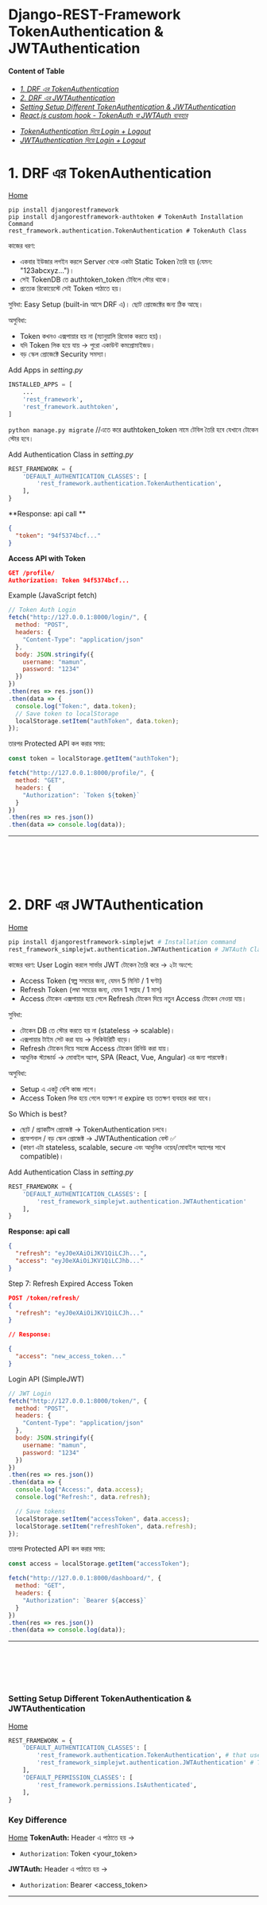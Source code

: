 # Django-REST-Framework TokenAuthentication & JWTAuthentication

#### Content of Table

<h6> 

- [1. DRF এর TokenAuthentication](#1-DRF-এর-TokenAuthentication)
- [2. DRF এর JWTAuthentication](#2-drf-এর-jwtauthentication)
- [Setting Setup Different TokenAuthentication  & JWTAuthentication](#Setting-Setup-Different-TokenAuthentication-&-JWTAuthentication)
- [React.js custom hook - TokenAuth বা JWTAuth ব্যবহার](#reactjs-custom-hook---tokenauth-বা-jwtauth-ব্যবহার)
>
- [TokenAuthentication দিয়ে Login + Logout](#tokenauthentication-দিয়ে-login--logout)
- [JWTAuthentication দিয়ে Login + Logout](#jwtauthentication-দিয়ে-login--logout)
  
</h6>

# 1. DRF এর TokenAuthentication
[Home](#content-of-table)
```
pip install djangorestframework
pip install djangorestframework-authtoken # TokenAuth Installation Command 
rest_framework.authentication.TokenAuthentication # TokenAuth Class
```

কাজের ধরণ:
- একবার ইউজার লগইন করলে Server থেকে একটা Static Token তৈরি হয় (যেমন: "123abcxyz...")।
- সেই TokenDB তে authtoken_token টেবিলে স্টোর থাকে।
- প্রত্যেক রিকোয়েস্টে সেই Token পাঠাতে হয়।

সুবিধা: Easy Setup (built-in আসে DRF এ)। ছোট প্রোজেক্টের জন্য ঠিক আছে।

অসুবিধা:
- Token কখনও এক্সপায়ার হয় না (ম্যানুয়ালি রিভোক করতে হয়)।
- যদি Token লিক হয়ে যায় → পুরো একাউন্ট কমপ্রোমাইজড।
- বড় স্কেল প্রোজেক্টে Security সমস্যা।

Add Apps in   *setting.py*
```py
INSTALLED_APPS = [
    ...
    'rest_framework',
    'rest_framework.authtoken',
]
```
`python manage.py migrate` //এতে করে authtoken_token নামে টেবিল তৈরি হবে যেখানে টোকেন স্টোর হবে।

Add Authentication Class in *setting.py*
```py
REST_FRAMEWORK = {
    'DEFAULT_AUTHENTICATION_CLASSES': [
        'rest_framework.authentication.TokenAuthentication',
    ],
}
```
**Response: api call **
```json
{
  "token": "94f5374bcf..."
}
```

**Access API with  Token**
```json
GET /profile/
Authorization: Token 94f5374bcf...
```

Example (JavaScript fetch)
```js
// Token Auth Login
fetch("http://127.0.0.1:8000/login/", {
  method: "POST",
  headers: {
    "Content-Type": "application/json"
  },
  body: JSON.stringify({
    username: "mamun",
    password: "1234"
  })
})
.then(res => res.json())
.then(data => {
  console.log("Token:", data.token);
  // Save token to localStorage
  localStorage.setItem("authToken", data.token);
});
```
তারপর Protected API কল করার সময়:
```js
const token = localStorage.getItem("authToken");

fetch("http://127.0.0.1:8000/profile/", {
  method: "GET",
  headers: {
    "Authorization": `Token ${token}`
  }
})
.then(res => res.json())
.then(data => console.log(data));

```



---
<br>
<br>
<br>
<br>

# 2. DRF এর JWTAuthentication
[Home](#content-of-table)

```sh
pip install djangorestframework-simplejwt # Installation command
rest_framework_simplejwt.authentication.JWTAuthentication # JWTAuth Class
```

কাজের ধরণ:
User Login করলে সার্ভার JWT টোকেন তৈরি করে → ২টা অংশে:
- Access Token (স্বল্প সময়ের জন্য, যেমন 5 মিনিট / 1 ঘণ্টা)
- Refresh Token (লম্বা সময়ের জন্য, যেমন 1 সপ্তাহ / 1 মাস)
- Access টোকেন এক্সপায়ার হয়ে গেলে Refresh টোকেন দিয়ে নতুন Access টোকেন নেওয়া যায়।

সুবিধা:
- টোকেন DB তে স্টোর করতে হয় না (stateless → scalable)।
- এক্সপায়ার টাইম সেট করা যায় → সিকিউরিটি বাড়ে।
- Refresh টোকেন দিয়ে সহজে Access টোকেন রিনিউ করা যায়।
- আধুনিক স্ট্যান্ডার্ড → মোবাইল অ্যাপ, SPA (React, Vue, Angular) এর জন্য পারফেক্ট।

অসুবিধা:
- Setup এ একটু বেশি কাজ লাগে।
- Access Token লিক হয়ে গেলে যতক্ষণ না expire হয় ততক্ষণ ব্যবহার করা যাবে।

So Which is best?
- ছোট / প্র্যাকটিস প্রোজেক্ট → TokenAuthentication চলবে।
- প্রফেশনাল / বড় স্কেল প্রোজেক্ট → JWTAuthentication বেস্ট ✅
- (কারণ এটা stateless, scalable, secure এবং আধুনিক ওয়েব/মোবাইল অ্যাপের সাথে compatible)।

Add Authentication Class in *setting.py*
```py
REST_FRAMEWORK = {
    'DEFAULT_AUTHENTICATION_CLASSES': [ 
        'rest_framework_simplejwt.authentication.JWTAuthentication'
    ],
}
```
**Response: api call**
```json
{
  "refresh": "eyJ0eXAiOiJKV1QiLCJh...",
  "access": "eyJ0eXAiOiJKV1QiLCJhb..."
}

```

Step 7: Refresh Expired Access Token

```json
POST /token/refresh/
{
  "refresh": "eyJ0eXAiOiJKV1QiLCJh..."
}

// Response:

{
  "access": "new_access_token..."
}
```
 
 
Login API (SimpleJWT) 
```js
// JWT Login
fetch("http://127.0.0.1:8000/token/", {
  method: "POST",
  headers: {
    "Content-Type": "application/json"
  },
  body: JSON.stringify({
    username: "mamun",
    password: "1234"
  })
})
.then(res => res.json())
.then(data => {
  console.log("Access:", data.access);
  console.log("Refresh:", data.refresh);

  // Save tokens
  localStorage.setItem("accessToken", data.access);
  localStorage.setItem("refreshToken", data.refresh);
});
```
তারপর Protected API কল করার সময়:
```js
const access = localStorage.getItem("accessToken");

fetch("http://127.0.0.1:8000/dashboard/", {
  method: "GET",
  headers: {
    "Authorization": `Bearer ${access}`
  }
})
.then(res => res.json())
.then(data => console.log(data));
```


---
<br>
<br>
<br>
<br>

### Setting Setup Different TokenAuthentication  & JWTAuthentication
[Home](#content-of-table)
```py
REST_FRAMEWORK = {
    'DEFAULT_AUTHENTICATION_CLASSES': [
        'rest_framework.authentication.TokenAuthentication', # that use for TokenAuth
        'rest_framework_simplejwt.authentication.JWTAuthentication' # That use for JWTAuth
    ],
    'DEFAULT_PERMISSION_CLASSES': [
        'rest_framework.permissions.IsAuthenticated',
    ],
}
```
### Key Difference
[Home](#content-of-table)
**TokenAuth:** Header এ পাঠাতে হয় →
- `Authorization`: Token <your_token>

**JWTAuth:** Header এ পাঠাতে হয় →
- `Authorization`: Bearer <access_token>


---

<br>
<br>
<br>
<br>

## React.js custom hook - TokenAuth বা JWTAuth ব্যবহার
[Home](#content-of-table)

#### React Custom Hook: useAuth
👉 useAuth.js
```
import { useState } from "react";

export function useAuth(authType = "jwt") {
  const [user, setUser] = useState(null);
  const [token, setToken] = useState(localStorage.getItem("authToken") || null);

  // Login function
  const login = async (username, password) => {
    const url = authType === "jwt"
      ? "http://127.0.0.1:8000/token/"
      : "http://127.0.0.1:8000/login/";

    const res = await fetch(url, {
      method: "POST",
      headers: { "Content-Type": "application/json" },
      body: JSON.stringify({ username, password })
    });

    const data = await res.json();

    if (authType === "jwt" && data.access) {
      localStorage.setItem("accessToken", data.access);
      localStorage.setItem("refreshToken", data.refresh);
      setToken(data.access);
    } else if (authType === "token" && data.token) {
      localStorage.setItem("authToken", data.token);
      setToken(data.token);
    }

    setUser(username);
    return data;
  };

  // Logout function
  const logout = () => {
    localStorage.clear();
    setUser(null);
    setToken(null);
  };

  // Fetch with auth header
  const authFetch = async (url, options = {}) => {
    const headers = options.headers || {};
    if (token) {
      headers["Authorization"] =
        authType === "jwt" ? `Bearer ${token}` : `Token ${token}`;
    }

    return fetch(url, { ...options, headers });
  };

  return { user, token, login, logout, authFetch };
}
```
#### ব্যবহার করার নিয়ম

App.js
```
import React, { useState } from "react";
import { useAuth } from "./useAuth";

function App() {
  const { login, logout, authFetch, user, token } = useAuth("jwt"); // অথবা "token"
  const [username, setUsername] = useState("");
  const [password, setPassword] = useState("");

  const handleLogin = async () => {
    const res = await login(username, password);
    console.log("Login Response:", res);
  };

  const handleProfile = async () => {
    const res = await authFetch("http://127.0.0.1:8000/profile/");
    const data = await res.json();
    console.log("Profile:", data);
  };

  return (
    <div className="p-5">
      <h2>Auth Demo</h2>
      {user ? (
        <>
          <p>Welcome {user}</p>
          <button onClick={handleProfile}>Get Profile</button>
          <button onClick={logout}>Logout</button>
        </>
      ) : (
        <>
          <input
            placeholder="Username"
            value={username}
            onChange={(e) => setUsername(e.target.value)}
          />
          <input
            type="password"
            placeholder="Password"
            value={password}
            onChange={(e) => setPassword(e.target.value)}
          />
          <button onClick={handleLogin}>Login</button>
        </>
      )}
    </div>
  );
}

export default App;
```

Usefull
- চাইলে "jwt" বা "token" সিলেক্ট করে দুই সিস্টেমেই ইউজ করতে পারবে।
- login() করলে টোকেন localStorage এ সেভ হবে।
- authFetch() দিয়ে API কল করলে অটো হেডার সেট হবে।
- logout() করলে লোকালস্টোরেজ ক্লিয়ার হবে।

---

<br>
<br>
<br>
<br>


# TokenAuthentication দিয়ে Login + Logout
[Home](#content-of-table)

> Step 2: Django REST Framework এ ready-made login API আছে।
👉 urls.py
```py
from django.urls import path
from rest_framework.authtoken.views import obtain_auth_token
from .views import LogoutView, ProfileView

urlpatterns = [
    path('login/', obtain_auth_token, name='login'),  # login (generate token)
    path('logout/', LogoutView.as_view(), name='logout'),
    path('profile/', ProfileView.as_view(), name='profile'),
]
```

> Step 3: Logout API (Token Delete)
👉 views.py
```py
from rest_framework.views import APIView
from rest_framework.response import Response
from rest_framework.permissions import IsAuthenticated

class LogoutView(APIView):
    permission_classes = [IsAuthenticated]

    def post(self, request):
        # ইউজারের টোকেন ডিলিট করা হবে
        request.user.auth_token.delete()
        return Response({"message": "Logout successful, token deleted"})
```

> Step 4: Protected API Example
👉 views.py
```py
class ProfileView(APIView):
    permission_classes = [IsAuthenticated]

    def get(self, request):
        return Response({
            "username": request.user.username,
            "email": request.user.email,
        })
```

> Step 5: Test the Flow
(1) Login Request

```
POST /login/
Content-Type: application/json

// Body
{
  "username": "mamun",
  "password": "1234"
}
```

Response:
```
{
  "token": "94f5374bcf1a..."
}
```

> (2) Access Protected API

```json
GET /profile/
Authorization: Token 94f5374bcf1a...
```


> (3) Logout Request
```json
POST /logout/
Authorization: Token 94f5374bcf1a...
```

Response
```json
{
  "message": "Logout successful, token deleted"
}
```
👉 এখন সেই টোকেন আর কাজ করবে না।
<br>

#### Practical usecase: in my project

```py
# permissions.py

from rest_framework.authtoken.models import Token
from accounts.models import Profile

class CustomAdminTokenCheckMixin:
    def is_admin(self, request):

        # its best for safe security
        # it will check , Header section has any "Authorization" variable ?
        auth_header = request.headers.get('Authorization')

        # it will check , Body section has any "token_id" variable ?
        token_id = (
            request.data.get('token_id') or
            request.query_params.get('token_id') or
            request.headers.get('token_id')
        )
        if auth_header and auth_header.startswith('Token '):
            token_id = auth_header.split(' ')[1]
  
        if not token_id:
            return False
        try:
            token = Token.objects.get(key=token_id)
            user = token.user
            profile = Profile.objects.get(user=user)
            return profile.role == 'admin'
        except (Token.DoesNotExist, Profile.DoesNotExist):
            return False
```



--- 
<br>
<br>
<br>
<br>
<br>
<br>
<br>


# JWTAuthentication দিয়ে Login + Logout
[Home](#-content-of-table)

> Step 2: Add JWT URLs
👉 urls.py
```py
from django.urls import path
from rest_framework_simplejwt.views import (
    TokenObtainPairView,
    TokenRefreshView,
    TokenVerifyView,
)
from .views import LogoutView, ProfileView

urlpatterns = [
    path('login/', TokenObtainPairView.as_view(), name='token_obtain_pair'),  # login
    path('refresh/', TokenRefreshView.as_view(), name='token_refresh'),      # refresh token
    path('verify/', TokenVerifyView.as_view(), name='token_verify'),         # verify token
    path('logout/', LogoutView.as_view(), name='logout'),                    # logout
    path('profile/', ProfileView.as_view(), name='profile'),                 # protected
]
```

> Step 3: JWT Login & Refresh

- Login API (/login/)
 - ইউজারনেম + পাসওয়ার্ড দিলে Access Token + Refresh Token দেবে।

- Refresh API (/refresh/)
 - Refresh Token দিয়ে নতুন Access Token তৈরি করা যাবে।

> Step 4: Logout (Blacklist Token)

- SimpleJWT-তে Logout করার মানে হচ্ছে → Refresh Token কে blacklist করা
- (কারণ JWT stateless, সার্ভারে কিছু store হয় না)।

### 👉 প্রথমে settings.py এ blacklist অ্যাপ যোগ করতে হবে
```py
INSTALLED_APPS = [
    ...
    'rest_framework_simplejwt.token_blacklist',
]
```

### 👉 migrate চালাও
```sh
python manage.py migrate
```

👉 views.py
```py
from rest_framework.views import APIView
from rest_framework.response import Response
from rest_framework.permissions import IsAuthenticated
from rest_framework_simplejwt.tokens import RefreshToken

class LogoutView(APIView):
    permission_classes = [IsAuthenticated]

    def post(self, request):
        try:
            refresh_token = request.data["refresh"]
            token = RefreshToken(refresh_token)
            token.blacklist()
            return Response({"message": "Logout successful, token blacklisted"})
        except Exception as e:
            return Response({"error": "Invalid token"}, status=400)
```

> Step 5: Protected API Example
👉 views.py
```py
class ProfileView(APIView):
    permission_classes = [IsAuthenticated]

    def get(self, request):
        return Response({
            "username": request.user.username,
            "email": request.user.email,
        })
```

> Step 6: Test the Flow

(1) Login Request
```
POST /login/
Content-Type: application/json

Body
{
  "username": "mamun",
  "password": "1234"
}
```

Response
```json
{
  "refresh": "eyJ0eXAiOiJKV1QiLCJh...",
  "access": "eyJ0eXAiOiJKV1QiLCJhb..."
}
```

### (2) Access Protected API
```json
GET /profile/
Authorization: Bearer <access_token>
```

Response
```json
{
  "username": "mamun",
  "email": "mamun@gmail.com"
}
```

### (3) Refresh Token
```json
POST /refresh/
Content-Type: application/json

// Body
{
  "refresh": "eyJ0eXAiOiJKV1QiLCJh..."
}
```

Response
```json
{
  "access": "new_access_token_here"
}
```

### (4) Logout Request
```json
POST /logout/
Content-Type: application/json
Authorization: Bearer <access_token>

// Body
{
  "refresh": "eyJ0eXAiOiJKV1QiLCJh..."
}
```


Response
```json
{
  "message": "Logout successful, token blacklisted"
}
```

 Flow Summary
- Login (/login/) → Access + Refresh Token generate
- Use Access Token → Protected API access করতে হবে
- Refresh (/refresh/) → Refresh Token দিয়ে নতুন Access Token পাওয়া যাবে
- Logout (/logout/) → Refresh Token blacklist → আর valid হবে না





--- 
<br>
<br>
<br>
<br>
<br>
<br>
<br>


 
 


 